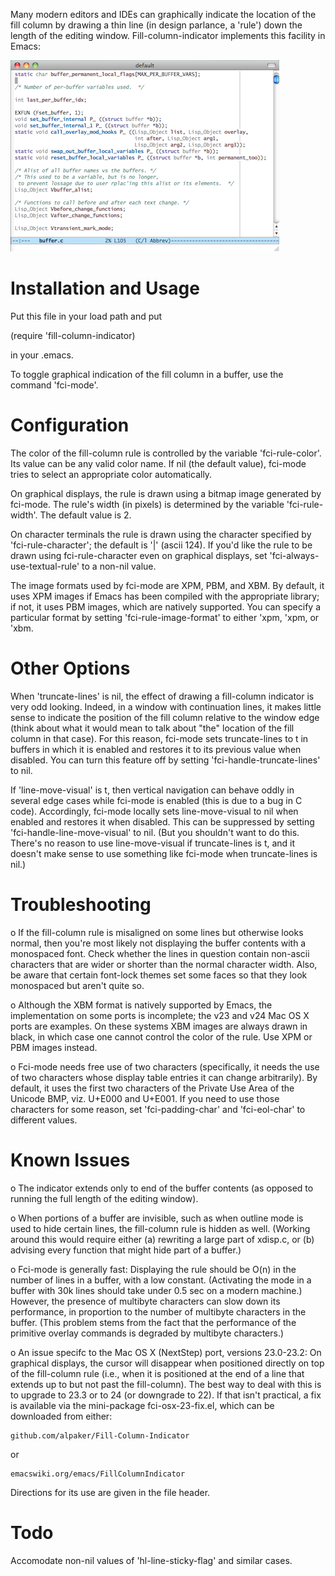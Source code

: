 Many modern editors and IDEs can graphically indicate the location of the
fill column by drawing a thin line (in design parlance, a 'rule') down the
length of the editing window.  Fill-column-indicator implements this
facility in Emacs:

![](FciRuleStyle.png)

Installation and Usage
======================

Put this file in your load path and put

  (require 'fill-column-indicator)

in your .emacs.

To toggle graphical indication of the fill column in a buffer, use the
command 'fci-mode'.

Configuration
=============

The color of the fill-column rule is controlled by the variable
'fci-rule-color'.  Its value can be any valid color name.  If nil (the
default value), fci-mode tries to select an appropriate color
automatically.

On graphical displays, the rule is drawn using a bitmap image generated by
fci-mode.  The rule's width (in pixels) is determined by the variable
'fci-rule-width'.  The default value is 2.

On character terminals the rule is drawn using the character specified by
'fci-rule-character'; the default is '|' (ascii 124).  If you'd like the
rule to be drawn using fci-rule-character even on graphical displays, set
'fci-always-use-textual-rule' to a non-nil value.

The image formats used by fci-mode are XPM, PBM, and XBM.  By default, it
uses XPM images if Emacs has been compiled with the appropriate library;
if not, it uses PBM images, which are natively supported.  You can specify
a particular format by setting 'fci-rule-image-format' to either 'xpm,
'xpm, or 'xbm.

Other Options
=============

When 'truncate-lines' is nil, the effect of drawing a fill-column
indicator is very odd looking. Indeed, in a window with continuation
lines, it makes little sense to indicate the position of the fill column
relative to the window edge (think about what it would mean to talk about
"the" location of the fill column in that case).  For this reason,
fci-mode sets truncate-lines to t in buffers in which it is enabled and
restores it to its previous value when disabled.  You can turn this
feature off by setting 'fci-handle-truncate-lines' to nil.

If 'line-move-visual' is t, then vertical navigation can behave oddly in
several edge cases while fci-mode is enabled (this is due to a bug in C
code).  Accordingly, fci-mode locally sets line-move-visual to nil when
enabled and restores it when disabled.  This can be suppressed by setting
'fci-handle-line-move-visual' to nil.  (But you shouldn't want to do
this.  There's no reason to use line-move-visual if truncate-lines is t,
and it doesn't make sense to use something like fci-mode when
truncate-lines is nil.)

Troubleshooting
===============

o If the fill-column rule is misaligned on some lines but otherwise looks
  normal, then you're most likely not displaying the buffer contents with
  a monospaced font.  Check whether the lines in question contain
  non-ascii characters that are wider or shorter than the normal character
  width.  Also, be aware that certain font-lock themes set some faces so
  that they look monospaced but aren't quite so.

o Although the XBM format is natively supported by Emacs, the
  implementation on some ports is incomplete; the v23 and v24 Mac OS X
  ports are examples.  On these systems XBM images are always drawn in
  black, in which case one cannot control the color of the rule.  Use XPM
  or PBM images instead.

o Fci-mode needs free use of two characters (specifically, it needs the
  use of two characters whose display table entries it can change
  arbitrarily).  By default, it uses the first two characters of the
  Private Use Area of the Unicode BMP, viz. U+E000 and U+E001.  If you
  need to use those characters for some reason, set 'fci-padding-char' and
  'fci-eol-char' to different values.

Known Issues
============

o The indicator extends only to end of the buffer contents (as opposed to
  running the full length of the editing window).

o When portions of a buffer are invisible, such as when outline mode is
  used to hide certain lines, the fill-column rule is hidden as
  well.  (Working around this would require either (a) rewriting a large
  part of xdisp.c, or (b) advising every function that might hide part of
  a buffer.)

o Fci-mode is generally fast:  Displaying the rule should be O(n) in the
  number of lines in a buffer, with a low constant.  (Activating the mode
  in a buffer with 30k lines should take under 0.5 sec on a modern
  machine.)  However, the presence of multibyte characters can slow down
  its performance, in proportion to the number of multibyte characters in
  the buffer.  (This problem stems from the fact that the performance of
  the primitive overlay commands is degraded by multibyte characters.)

o An issue specifc to the Mac OS X (NextStep) port, versions 23.0-23.2: On
  graphical displays, the cursor will disappear when positioned directly
  on top of the fill-column rule (i.e., when it is positioned at the end
  of a line that extends up to but not past the fill-column).  The best
  way to deal with this is to upgrade to 23.3 or to 24 (or downgrade to
  22).  If that isn't practical, a fix is available via the mini-package
  fci-osx-23-fix.el, which can be downloaded from either:

    github.com/alpaker/Fill-Column-Indicator

  or

    emacswiki.org/emacs/FillColumnIndicator

 Directions for its use are given in the file header.

Todo
====

Accomodate non-nil values of 'hl-line-sticky-flag' and similar cases.

